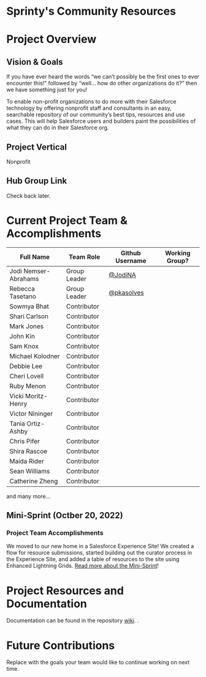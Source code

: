 # Sprinty's Community Resources

# Project Overview
## Vision & Goals
If you have ever heard the words “we can’t possibly be the first ones to ever encounter this!” followed by “well... how do other organizations do it?” then we have something just for you!

To enable non-profit organizations to do more with their Salesforce technology by offering nonprofit staff and consultants in an easy, searchable repository of our community’s best tips, resources and use cases. This will help Salesforce users and builders paint the possibilities of what they can do in their Salesforce org.

## Project Vertical
Nonprofit

## Hub Group Link
Check back later. 

# Current Project Team & Accomplishments

Full Name            | Team Role     | Github Username                                    | Working Group? 
------------         | ------------- | -------------                                      |-------------   
Jodi Nemser-Abrahams   | Group Leader  | [@JodiNA](https://github.com/jodina)    | 
Rebecca Tasetano  | Group Leader  | [@pkasolves](https://github.com/pkasolves)    | 
Sowmya Bhat | Contributor |
Shari Carlson   | Contributor |                                                    | 
Mark Jones | Contributor |
John Kin | Contributor |
Sam Knox | Contributor |
Michael Kolodner | Contributor |
Debbie Lee | Contributor 
Cheri Lovell | Contributor |
Ruby Menon | Contributor |
Vicki Moritz-Henry | Contributor |
Victor Nininger | Contributor |
Tania Ortiz-Ashby | Contributor |
Chris Pifer | Contributor
Shira Rascoe | Contributor |
Maida Rider | Contributor |
Sean Williams| Contributor |
Catherine Zheng | Contributor |
and many more...

## Mini-Sprint (Octber 20, 2022)

### Project Team Accomplishments
We moved to our new home in a Salesforce Experience Site! We created a flow for resource submissions, started building out the curator process in the Experience Site, and added a table of resources to the site using Enhanced Lightning Grids. [Read more about the Mini-Sprint](https://github.com/SFDO-Community-Sprints/sprintys-community-resources/wiki/2022-10-20-Mini-Sprint-Notes)!

# Project Resources and Documentation
Documentation can be found in the repository [wiki](https://github.com/SFDO-Community-Sprints/sprintys-community-resources/wiki).
.
# Future Contributions
Replace with the goals your team would like to continue working on next time.
